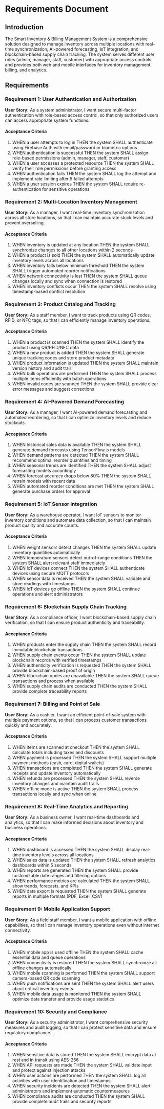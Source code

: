 # Requirements Document

## Introduction

The Smart Inventory & Billing Management System is a comprehensive solution designed to manage inventory across multiple locations with real-time synchronization, AI-powered forecasting, IoT integration, and blockchain-based supply chain tracking. The system serves different user roles (admin, manager, staff, customer) with appropriate access controls and provides both web and mobile interfaces for inventory management, billing, and analytics.

## Requirements

### Requirement 1: User Authentication and Authorization

**User Story:** As a system administrator, I want secure multi-factor authentication with role-based access control, so that only authorized users can access appropriate system functions.

#### Acceptance Criteria

1. WHEN a user attempts to log in THEN the system SHALL authenticate using Firebase Auth with email/password or biometric options
2. WHEN authentication is successful THEN the system SHALL assign role-based permissions (admin, manager, staff, customer)
3. WHEN a user accesses a protected resource THEN the system SHALL verify their role permissions before granting access
4. WHEN authentication fails THEN the system SHALL log the attempt and implement rate limiting after 5 failed attempts
5. WHEN a user session expires THEN the system SHALL require re-authentication for sensitive operations

### Requirement 2: Multi-Location Inventory Management

**User Story:** As a manager, I want real-time inventory synchronization across all store locations, so that I can maintain accurate stock levels and prevent overselling.

#### Acceptance Criteria

1. WHEN inventory is updated at any location THEN the system SHALL synchronize changes to all other locations within 2 seconds
2. WHEN a product is sold THEN the system SHALL automatically update inventory levels across all locations
3. WHEN inventory falls below minimum threshold THEN the system SHALL trigger automated reorder notifications
4. WHEN network connectivity is lost THEN the system SHALL queue changes locally and sync when connection is restored
5. WHEN inventory conflicts occur THEN the system SHALL resolve using timestamp-based conflict resolution

### Requirement 3: Product Catalog and Tracking

**User Story:** As a staff member, I want to track products using QR codes, RFID, or NFC tags, so that I can efficiently manage inventory operations.

#### Acceptance Criteria

1. WHEN a product is scanned THEN the system SHALL identify the product using QR/RFID/NFC data
2. WHEN a new product is added THEN the system SHALL generate unique tracking codes and store product metadata
3. WHEN product information is updated THEN the system SHALL maintain version history and audit trail
4. WHEN bulk operations are performed THEN the system SHALL process multiple items efficiently with batch operations
5. WHEN invalid codes are scanned THEN the system SHALL provide clear error messages and suggest corrections

### Requirement 4: AI-Powered Demand Forecasting

**User Story:** As a manager, I want AI-powered demand forecasting and automated reordering, so that I can optimize inventory levels and reduce stockouts.

#### Acceptance Criteria

1. WHEN historical sales data is available THEN the system SHALL generate demand forecasts using TensorFlow.js models
2. WHEN demand patterns are detected THEN the system SHALL recommend optimal reorder quantities and timing
3. WHEN seasonal trends are identified THEN the system SHALL adjust forecasting models accordingly
4. WHEN forecast accuracy drops below 80% THEN the system SHALL retrain models with recent data
5. WHEN automated reorder conditions are met THEN the system SHALL generate purchase orders for approval

### Requirement 5: IoT Sensor Integration

**User Story:** As a warehouse operator, I want IoT sensors to monitor inventory conditions and automate data collection, so that I can maintain product quality and accurate counts.

#### Acceptance Criteria

1. WHEN weight sensors detect changes THEN the system SHALL update inventory quantities automatically
2. WHEN temperature sensors detect out-of-range conditions THEN the system SHALL alert relevant staff immediately
3. WHEN IoT devices connect THEN the system SHALL authenticate devices using secure MQTT protocols
4. WHEN sensor data is received THEN the system SHALL validate and store readings with timestamps
5. WHEN IoT devices go offline THEN the system SHALL continue operations and alert administrators

### Requirement 6: Blockchain Supply Chain Tracking

**User Story:** As a compliance officer, I want blockchain-based supply chain verification, so that I can ensure product authenticity and traceability.

#### Acceptance Criteria

1. WHEN products enter the supply chain THEN the system SHALL record immutable blockchain transactions
2. WHEN supply chain events occur THEN the system SHALL update blockchain records with verified timestamps
3. WHEN authenticity verification is requested THEN the system SHALL provide blockchain-based proof of origin
4. WHEN blockchain nodes are unavailable THEN the system SHALL queue transactions and process when available
5. WHEN supply chain audits are conducted THEN the system SHALL provide complete traceability reports

### Requirement 7: Billing and Point of Sale

**User Story:** As a cashier, I want an efficient point-of-sale system with multiple payment options, so that I can process customer transactions quickly and accurately.

#### Acceptance Criteria

1. WHEN items are scanned at checkout THEN the system SHALL calculate totals including taxes and discounts
2. WHEN payment is processed THEN the system SHALL support multiple payment methods (cash, card, digital wallets)
3. WHEN transactions are completed THEN the system SHALL generate receipts and update inventory automatically
4. WHEN refunds are processed THEN the system SHALL reverse inventory changes and maintain audit trails
5. WHEN offline mode is active THEN the system SHALL process transactions locally and sync when online

### Requirement 8: Real-Time Analytics and Reporting

**User Story:** As a business owner, I want real-time dashboards and analytics, so that I can make informed decisions about inventory and business operations.

#### Acceptance Criteria

1. WHEN dashboard is accessed THEN the system SHALL display real-time inventory levels across all locations
2. WHEN sales data is updated THEN the system SHALL refresh analytics dashboards within 5 seconds
3. WHEN reports are generated THEN the system SHALL provide customizable date ranges and filtering options
4. WHEN performance metrics are calculated THEN the system SHALL show trends, forecasts, and KPIs
5. WHEN data export is requested THEN the system SHALL generate reports in multiple formats (PDF, Excel, CSV)

### Requirement 9: Mobile Application Support

**User Story:** As a field staff member, I want a mobile application with offline capabilities, so that I can manage inventory operations even without internet connectivity.

#### Acceptance Criteria

1. WHEN mobile app is used offline THEN the system SHALL cache essential data and queue operations
2. WHEN connectivity is restored THEN the system SHALL synchronize all offline changes automatically
3. WHEN mobile scanning is performed THEN the system SHALL support camera-based QR code scanning
4. WHEN push notifications are sent THEN the system SHALL alert users about critical inventory events
5. WHEN mobile data usage is monitored THEN the system SHALL optimize data transfer and provide usage statistics

### Requirement 10: Security and Compliance

**User Story:** As a security administrator, I want comprehensive security measures and audit logging, so that I can protect sensitive data and ensure regulatory compliance.

#### Acceptance Criteria

1. WHEN sensitive data is stored THEN the system SHALL encrypt data at rest and in transit using AES-256
2. WHEN API requests are made THEN the system SHALL validate input and protect against injection attacks
3. WHEN user actions are performed THEN the system SHALL log all activities with user identification and timestamps
4. WHEN security incidents are detected THEN the system SHALL alert administrators and implement automatic countermeasures
5. WHEN compliance audits are conducted THEN the system SHALL provide complete audit trails and security reports